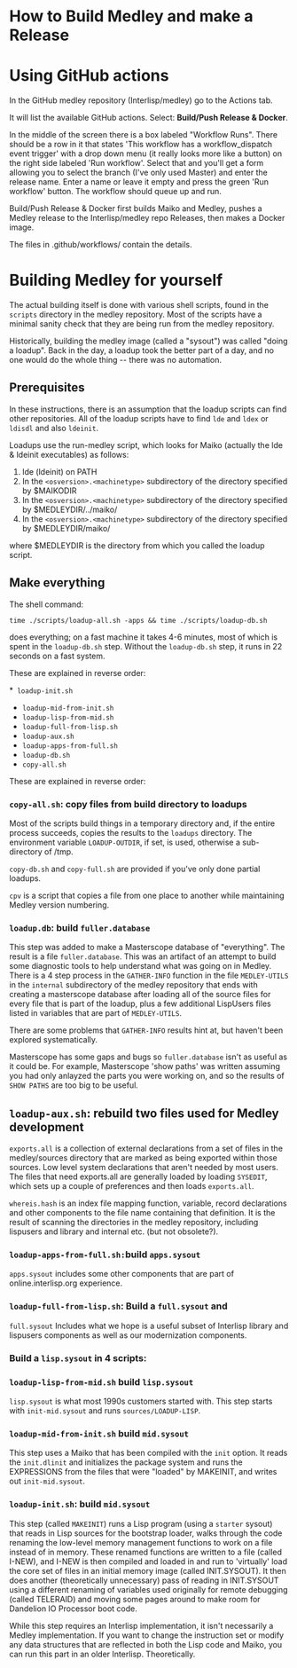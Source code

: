 # How to Build Medley and make a Release

# Using GitHub actions

In the GitHub medley repository (Interlisp/medley) go to the Actions tab.

It will list the available GitHub actions.
Select: **Build/Push Release & Docker**. 

In the middle of the screen there is a box labeled "Workflow Runs".
There should be a row in it that states 'This workflow has a workflow_dispatch event trigger' with a drop down menu (it really looks more like a button) on the right side labeled 'Run workflow'.  Select that and you'll get a form allowing you to select the branch (I've only used Master) and enter the release name.  Enter a name or leave it empty and press the green 'Run workflow' button. The workflow should queue up and run.  

Build/Push Release & Docker first builds Maiko and Medley, pushes a Medley release to the Interlisp/medley repo Releases, then makes a Docker image.

The files in .github/workflows/ contain the details.
<!-- 
The workflow pulls the latest Maiko image from Docker Hub and the Release Assets from the latest Medley release, generally defined as medley-YYMMDD.  The Medley Docker image adds in Tight VNC Server and retrieves the two tarballs associated with a release, one containing the sysouts and the other the other needed files source, fonts, etc.  The contents are uncompressed and loaded into the Medley directory structure.
-->

# Building Medley for yourself

The actual building itself is done with various shell scripts, found in the `scripts` directory in the medley repository. Most of the scripts have a minimal sanity check that they are being run from the medley repository.

Historically, building the medley image (called a "sysout") was called "doing a loadup".  Back in the day, a loadup took the better part of a day, and no one would do the whole thing -- there was no automation.

## Prerequisites

In these instructions, there is an assumption that the loadup scripts can find other repositories. All of the loadup scripts have to find `lde` and `ldex` or `ldisdl` and also `ldeinit`.

Loadups use the run-medley script, which looks for Maiko (actually the lde & ldeinit executables) as follows:

1. lde (ldeinit) on PATH
2. In the `<osversion>.<machinetype>` subdirectory of the directory specified by $MAIKODIR
3. In the `<osversion>.<machinetype>` subdirectory of the directory specified by $MEDLEYDIR/../maiko/
4. In the `<osversion>.<machinetype>` subdirectory of the directory specified by $MEDLEYDIR/maiko/

where $MEDLEYDIR is the directory from which you called the loadup script.

## Make everything

The shell command:
```
time ./scripts/loadup-all.sh -apps && time ./scripts/loadup-db.sh
```
does everything; on a fast machine it takes 4-6 minutes, most of which is spent in the `loadup-db.sh` step. Without the `loadup-db.sh` step, it runs in 22 seconds on a fast system.

These are explained in reverse order:

*` loadup-init.sh` 
* `loadup-mid-from-init.sh`
* `loadup-lisp-from-mid.sh` 
* `loadup-full-from-lisp.sh`
* `loadup-aux.sh`
* `loadup-apps-from-full.sh`
* `loadup-db.sh`
* `copy-all.sh`

These are explained in reverse order:

### `copy-all.sh`: copy files from build directory to loadups

Most of the scripts build things in a temporary directory and, if the entire process succeeds, copies the results to the `loadups` directory. The environment variable `LOADUP-OUTDIR`, if set, is used, otherwise a sub-directory of /tmp.

`copy-db.sh` and `copy-full.sh` are provided if you've only done partial loadups.

`cpv` is a script that copies a file from one place to another while maintaining Medley version numbering.

### `loadup.db`: build `fuller.database`

This step was added to make a Masterscope database of "everything". The result is a file `fuller.database`. This was an artifact of an attempt to build some diagnostic tools to help understand what was going on in Medley.  There is a 4 step process in the `GATHER-INFO` function in the file `MEDLEY-UTILS` in the `internal` subdirectory of the medley repository that ends with creating a masterscope database after loading all of the source files for every file that is part of the loadup, plus a few additional LispUsers files listed in variables that are part of `MEDLEY-UTILS`.

There are some problems that `GATHER-INFO` results hint at, but haven't been explored systematically.

Masterscope has some gaps and bugs so `fuller.database` isn't as useful as it could be. For example, Masterscope 'show paths' was written assuming you had only anlayzed the parts you were working on, and so the results of `SHOW PATHS` are too big to be useful.

## `loadup-aux.sh`: rebuild two files used for Medley development

`exports.all` is a collection of external declarations from a set of files in the medley/sources directory that are marked as being exported within those sources. Low level system declarations that aren't needed by most users. The files that need exports.all are generally loaded by loading `SYSEDIT`, which sets up a couple of preferences and then loads `exports.all`. 

`whereis.hash` is an index file mapping function, variable, record declarations and other components to the file name containing that definition. It is the result of scanning the directories in the medley repository, including lispusers and library and internal etc. (but not obsolete?).

### `loadup-apps-from-full.sh:`build `apps.sysout`

`apps.sysout` includes some other components that are part of online.interlisp.org experience. 

### `loadup-full-from-lisp.sh`: Build a `full.sysout` and

`full.sysout` Includes what we hope is a useful subset of Interlisp library and lispusers components as well as our modernization components.


### Build a `lisp.sysout` in 4 scripts:

### `loadup-lisp-from-mid.sh` build `lisp.sysout`

`lisp.sysout` is what most 1990s customers started with. This step starts with `init-mid.sysout` and runs `sources/LOADUP-LISP`.

### `loadup-mid-from-init.sh` build `mid.sysout`

This step uses a Maiko that has been compiled with the `init` option. It reads the `init.dlinit` and initializes the package system and runs the EXPRESSIONS from the files that were "loaded" by MAKEINIT, and writes out `init-mid.sysout`.

### `loadup-init.sh`: build `mid.sysout`

This step (called `MAKEINIT`) runs a Lisp program (using a `starter` sysout) that reads in Lisp sources for the bootstrap loader, walks through the code renaming the low-level memory management functions to work on a file instead of in memory. These renamed functions are written to a file (called I-NEW), and I-NEW is then compiled and loaded in and run to 'virtually' load the core set of files in an initial memory image (called INIT.SYSOUT). It then does another (theoretically unnecessary) pass of reading in INIT.SYSOUT using a different renaming of variables used originally for remote debugging (called TELERAID) and moving some pages around to make room for Dandelion IO Processor boot code. 

While this step requires an Interlisp implementation, it isn't necessarily a Medley implementation. If  you want to change the instruction set or modify any data structures that are reflected in both the Lisp code and Maiko, you can run this part in an older Interlisp. Theoretically.

